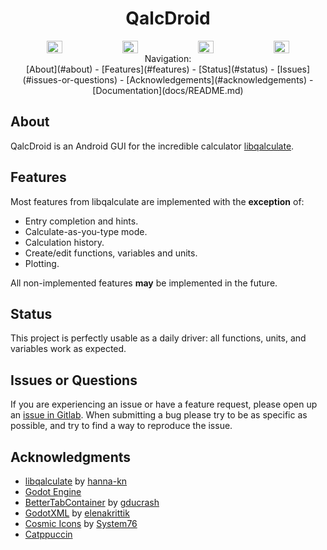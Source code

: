 <h1 align="center">QalcDroid</h1>

<div align="center" style="display: flex; justify-content: center; gap: 2%;">
  <img src="https://i.ibb.co/JyTJhkd/Screenshot-20241104-204148-calculator.png" width="22%" />
  <img src="https://i.ibb.co/dG3TFW5/Screenshot-20241104-204216-calculator.png" width="22%" />
  <img src="https://i.ibb.co/mTZ21n6/Screenshot-20241104-204239-calculator.png" width="22%" />
  <img src="https://i.ibb.co/4d0GSMg/Screenshot-20241104-204254-calculator.png" width="22%" />
</div>

<div align="center">
Navigation:
</div>

<div align="center">
[About](#about) -
[Features](#features) -
[Status](#status) -
[Issues](#issues-or-questions) -
[Acknowledgements](#acknowledgements) -
</div>

<div align="center">
[Documentation](docs/README.md)
</div>

## About

QalcDroid is an Android GUI for the incredible calculator
[libqalculate](https://github.com/Qalculate/libqalculate).

## Features

Most features from libqalculate are implemented with the **exception** of:

- Entry completion and hints.
- Calculate-as-you-type mode.
- Calculation history.
- Create/edit functions, variables and units.
- Plotting.

All non-implemented features **may** be implemented in the future.

## Status

This project is perfectly usable as a daily driver: all functions, units,
and variables work as expected.

## Issues or Questions

If you are experiencing an issue or have a feature request, please open up an [issue in Gitlab](https://gitlab.com/mike7d7/calculator2/-/issues). When submitting a bug please try to be as specific as possible, and try to find a way to reproduce the issue.

## Acknowledgments

- [libqalculate](https://github.com/Qalculate/libqalculate) by [hanna-kn](https://github.com/hanna-kn)
- [Godot Engine](https://godotengine.org/)
- [BetterTabContainer](https://github.com/gducrash/BetterTabContainer/tree/4.0) by [gducrash](https://github.com/gducrash)
- [GodotXML](https://github.com/elenakrittik/GodotXML) by [elenakrittik](https://github.com/elenakrittik)
- [Cosmic Icons](http://github.com/pop-os/cosmic-icons) by [System76](http://system76.com/)
- [Catppuccin](https://github.com/catppuccin/catppuccin)

